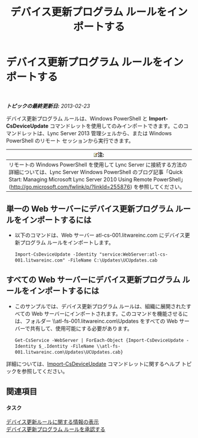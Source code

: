 ﻿---
title: デバイス更新プログラム ルールをインポートする
TOCTitle: デバイス更新プログラム ルールをインポートする
ms:assetid: 919e9c87-912b-4bc9-92e7-5998fc2e0bf0
ms:mtpsurl: https://technet.microsoft.com/ja-jp/library/JJ994056(v=OCS.15)
ms:contentKeyID: 52056653
ms.date: 05/19/2016
mtps_version: v=OCS.15
ms.translationtype: HT
---

# デバイス更新プログラム ルールをインポートする

 

_**トピックの最終更新日:** 2013-02-23_

デバイス更新プログラム ルールは、Windows PowerShell と **Import-CsDeviceUpdate** コマンドレットを使用してのみインポートできます。このコマンドレットは、Lync Server 2013 管理シェルから、または Windows PowerShell のリモート セッションから実行できます。

<table>
<thead>
<tr class="header">
<th><img src="images/Gg412781.note(OCS.15).gif" title="note" alt="note" />注:</th>
</tr>
</thead>
<tbody>
<tr class="odd">
<td>リモートの Windows PowerShell を使用して Lync Server に接続する方法の詳細については、Lync Server Windows PowerShell のブログ記事「Quick Start: Managing Microsoft Lync Server 2010 Using Remote PowerShell」 (<a href="http://go.microsoft.com/fwlink/p/?linkid=255876">http://go.microsoft.com/fwlink/p/?linkId=255876</a>) を参照してください。</td>
</tr>
</tbody>
</table>



## 単一の Web サーバーにデバイス更新プログラム ルールをインポートするには

  - 以下のコマンドは、Web サーバー atl-cs-001.litwareinc.com にデバイス更新プログラム ルールをインポートします。
    
        Import-CsDeviceUpdate -Identity "service:WebServer:atl-cs-001.litwareinc.com" -FileName C:\Updates\UCUpdates.cab

## すべての Web サーバーにデバイス更新プログラム ルールをインポートするには

  - このサンプルでは、デバイス更新プログラム ルールは、組織に展開されたすべての Web サーバーにインポートされます。このコマンドを機能させるには、フォルダー \\\\atl-fs-001.litwareinc.com\\Updates をすべての Web サーバーで共有して、使用可能にする必要があります。
    
        Get-CsService -WebServer | ForEach-Object {Import-CsDeviceUpdate -Identity $_.Identity -FileName \\atl-fs-001.litwareinc.com\Updates\UCUpdates.cab}

詳細については、[Import-CsDeviceUpdate](import-csdeviceupdate.md) コマンドレットに関するヘルプ トピックを参照してください。

## 関連項目

#### タスク

[デバイス更新ルールに関する情報の表示](lync-server-2013-view-information-about-device-update-rules.md)  
[デバイス更新プログラム ルールを承認する](lync-server-2013-approve-a-device-update-rule.md)

